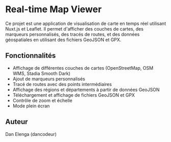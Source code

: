 # Real-time Map Viewer

Ce projet est une application de visualisation de carte en temps réel utilisant Nuxt.js et Leaflet. Il permet d'afficher des couches de cartes, des marqueurs personnalisés, des tracés de routes, et des données géospatiales en utilisant des fichiers GeoJSON et GPX.

## Fonctionnalités

- Affichage de différentes couches de cartes (OpenStreetMap, OSM WMS, Stadia Smooth Dark)
- Ajout de marqueurs personnalisés
- Tracé de routes avec des points intermédiaires
- Affichage des régions et départements à partir de données GeoJSON
- Téléchargement et affichage de fichiers GeoJSON et GPX
- Contrôle de zoom et échelle
- Mode plein écran

## Auteur

Dan Elenga (dancodeur)
